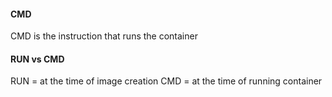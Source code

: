 #### CMD
CMD is the instruction that runs the container

#### RUN vs CMD
RUN = at the time of image creation
CMD = at the time of running container